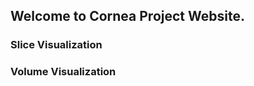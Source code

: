 <link href="assets/css/style.scss" rel="stylesheet">

<h2> Welcome to Cornea Project Website.</h2>

<h3>Slice Visualization</h3>

<script type="text/javascript" src="https://cdnjs.cloudflare.com/ajax/libs/jquery/2.1.4/jquery.min.js"></script>
<script> 
	function createIframe(){
		var i = document.createElement("iframe");
		i.src = "https://valentina-s.github.io/volumeJS/index.html";
		i.frameborder = "0";
		i.width = "800px";
		i.height = "600px";
		allowfullscreen="allowfullscreen";
		document.getElementById('contentframeindex').appendChild(i);
	};
	
		if (window.addEventListener)
		window.addEventListener("load", createIframe, false);
		else if (window.attachEvent)
		window.attachEvent("onload", createIframe);
		else window.onload = createIframe;		
</script>

<style> 
	#contentframeindex{
	position: relative; 
	top: 20px; 
	left: 50px;
	}
</style>

<h3> Volume Visualization </h3>

<div id="contentframeindex"></div>

<script type="text/javascript" src="https://cdnjs.cloudflare.com/ajax/libs/jquery/2.1.4/jquery.min.js"></script>
<script> 
	function createIframe(){
		var i = document.createElement("iframe");
		i.src = "https://valentina-s.github.io/WebGLVolumeRendering/Index_eye.html";
		i.frameborder = "0";
		i.width = "800px";
		i.height = "600px";
		allowfullscreen="allowfullscreen";
		document.getElementById('contentframe').appendChild(i);
	};
	
		if (window.addEventListener)
		window.addEventListener("load", createIframe, false);
		else if (window.attachEvent)
		window.attachEvent("onload", createIframe);
		else window.onload = createIframe;
</script>

<style> 
	#contentframe{ 
		position: relative; 
		top: 20px; 
		left: 50px; 
		bottom: 100px;
	}
</style>

<div id="contentframe"></div>

<br/>


